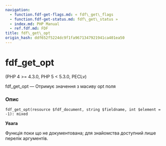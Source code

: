 ```yaml
---
navigation:
  - function.fdf-get-flags.md: « fdf\_get\_flags
  - function.fdf-get-status.md: fdf\_get\_status »
  - index.md: PHP Manual
  - ref.fdf.md: FDF
title: fdf\_get\_opt
origin_hash: ddf652f5224dc9f1fa9671347921941ca401ea50
---
```

# fdf\_get\_opt

(PHP 4 >= 4.3.0, PHP 5 < 5.3.0, PECLv)

fdf\_get\_opt — Отримує значення з масиву opt поля

### Опис

```methodsynopsis
fdf_get_opt(resource $fdf_document, string $fieldname, int $element = -1): mixed
```

**Увага**

Функція поки що не документована; для знайомства доступний лише перелік аргументів.
